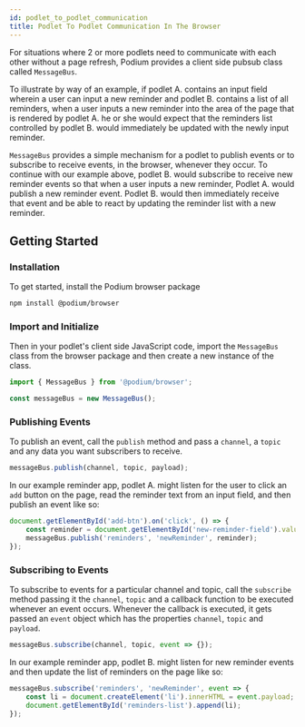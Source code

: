 ```yaml
---
id: podlet_to_podlet_communication
title: Podlet To Podlet Communication In The Browser
---
```


For situations where 2 or more podlets need to communicate with each other without a page refresh, Podium provides a client side pubsub class called `MessageBus`.

To illustrate by way of an example, if podlet A. contains an input field wherein a user can input a new reminder and podlet B. contains a list of all reminders, when a user inputs a new reminder into the area of the page that is rendered by podlet A. he or she would expect that the reminders list controlled by podlet B. would immediately be updated with the newly input reminder.

`MessageBus` provides a simple mechanism for a podlet to publish events or to subscribe to receive events, in the browser, whenever they occur. To continue with our example above, podlet B. would subscribe to receive new reminder events so that when a user inputs a new reminder, Podlet A. would publish a new reminder event. Podlet B. would then immediately receive that event and be able to react by updating the reminder list with a new reminder.

## Getting Started

### Installation

To get started, install the Podium browser package

```sh
npm install @podium/browser
```

### Import and Initialize

Then in your podlet's client side JavaScript code, import the `MessageBus` class from the browser package and then create a new instance of the class.

```js
import { MessageBus } from '@podium/browser';

const messageBus = new MessageBus();
```

### Publishing Events

To publish an event, call the `publish` method and pass a `channel`, a `topic` and any data you want subscribers to receive.

```js
messageBus.publish(channel, topic, payload);
```

In our example reminder app, podlet A. might listen for the user to click an `add` button on the page, read the reminder text from an input field, and then publish an event like so:

```js
document.getElementById('add-btn').on('click', () => {
    const reminder = document.getElementById('new-reminder-field').value;
    messageBus.publish('reminders', 'newReminder', reminder);
});
```

### Subscribing to Events

To subscribe to events for a particular channel and topic, call the `subscribe` method passing it the `channel`, `topic` and a callback function to be executed whenever an event occurs. Whenever the callback is executed, it gets passed an `event` object which has the properties `channel`, `topic` and `payload`.

```js
messageBus.subscribe(channel, topic, event => {});
```

In our example reminder app, podlet B. might listen for new reminder events and then update the list of reminders on the page like so:

```js
messageBus.subscribe('reminders', 'newReminder', event => {
    const li = document.createElement('li').innerHTML = event.payload;
    document.getElementById('reminders-list').append(li);
});
```